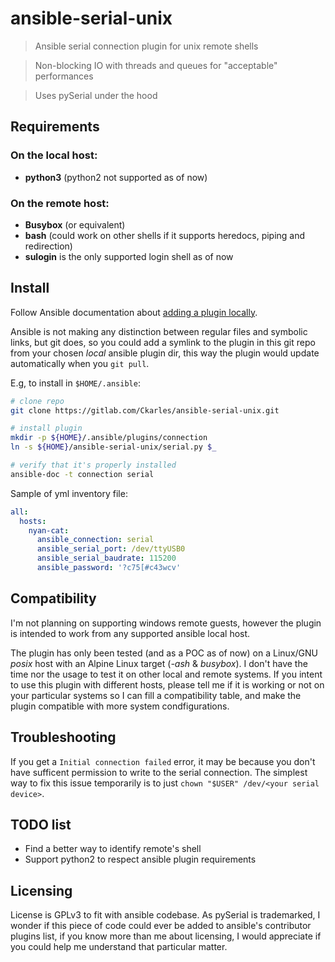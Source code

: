 # ansible-serial-unix

> Ansible serial connection plugin for unix remote shells

> Non-blocking IO with threads and queues for "acceptable" performances

> Uses pySerial under the hood

## Requirements
### On the local host:
- **python3** (python2 not supported as of now)

### On the remote host:
- **Busybox** (or equivalent)
- **bash** (could work on other shells if it supports heredocs, piping and redirection)
- **sulogin** is the only supported login shell as of now

## Install
Follow Ansible documentation about [adding a plugin locally](https://docs.ansible.com/ansible/latest/dev_guide/developing_locally.html#adding-a-plugin-locally).

Ansible is not making any distinction between regular files and symbolic links, but git does, so you could add a symlink to the plugin in this git repo from your chosen *local* ansible plugin dir, this way the plugin would update automatically when you `git pull`.

E.g, to install in `$HOME/.ansible`:
```bash
# clone repo
git clone https://gitlab.com/Ckarles/ansible-serial-unix.git

# install plugin
mkdir -p ${HOME}/.ansible/plugins/connection
ln -s ${HOME}/ansible-serial-unix/serial.py $_

# verify that it's properly installed
ansible-doc -t connection serial
```

Sample of yml inventory file:
```yaml
all:
  hosts:
    nyan-cat:
      ansible_connection: serial
      ansible_serial_port: /dev/ttyUSB0
      ansible_serial_baudrate: 115200
      ansible_password: '?c75[#c43wcv'
```

## Compatibility
I'm not planning on supporting windows remote guests, however the plugin is intended to work from any supported ansible local host.

The plugin has only been tested (and as a POC as of now) on a Linux/GNU *posix* host with an Alpine Linux target (*-ash* & *busybox*). I don't have the time nor the usage to test it on other local and remote systems.
If you intent to use this plugin with different hosts, please tell me if it is working or not on your particular systems so I can fill a compatibility table, and make the plugin compatible with more system condfigurations.

## Troubleshooting
If you get a `Initial connection failed` error, it may be because you don't have sufficent permission to write to the serial connection. The simplest way to fix this issue temporarily is to just `chown "$USER" /dev/<your serial device>`.

## TODO list
- Find a better way to identify remote's shell
- Support python2 to respect ansible plugin requirements

## Licensing
License is GPLv3 to fit with ansible codebase.
As pySerial is trademarked, I wonder if this piece of code could ever be added to ansible's contributor plugins list, if you know more than me about licensing, I would appreciate if you could help me understand that particular matter.
